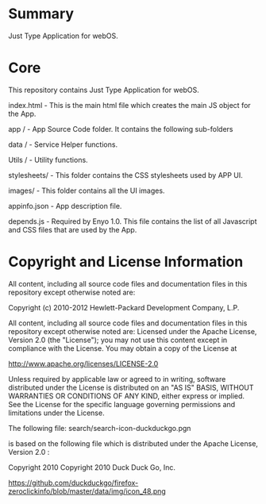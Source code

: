 Summary
=======

Just Type Application for webOS.

Core
====

This repository contains Just Type Application for webOS. 

index.html - This is the main html file which creates the main JS object for the App.

app / - App Source Code folder. It contains the following sub-folders

data / - Service Helper functions. 

Utils / - Utility functions.

stylesheets/ - This folder contains the CSS stylesheets used by APP UI.

images/ - This folder contains all the UI images.

appinfo.json - App description file. 

depends.js - Required by Enyo 1.0. This file contains the list of all Javascript and CSS files that are used by the App. 


# Copyright and License Information

All content, including all source code files and documentation files in this repository except otherwise noted are: 

 Copyright (c) 2010-2012 Hewlett-Packard Development Company, L.P.

All content, including all source code files and documentation files in this repository except otherwise noted are:
Licensed under the Apache License, Version 2.0 (the "License");
you may not use this content except in compliance with the License.
You may obtain a copy of the License at

http://www.apache.org/licenses/LICENSE-2.0

Unless required by applicable law or agreed to in writing, software
distributed under the License is distributed on an "AS IS" BASIS,
WITHOUT WARRANTIES OR CONDITIONS OF ANY KIND, either express or implied.
See the License for the specific language governing permissions and
limitations under the License.


The following file:
search/search-icon-duckduckgo.pgn

is based on the following file which is distributed under the Apache License, Version 2.0 :

Copyright 2010 Copyright 2010 Duck Duck Go, Inc.

https://github.com/duckduckgo/firefox-zeroclickinfo/blob/master/data/img/icon_48.png

